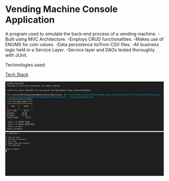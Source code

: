 # Vending Machine Console Application

A program used to simulate the back-end process of a vending machine. 
-Built using MVC Architecture.
-Employs CRUD functionalities.
-Makes use of ENUMS for coin values.
-Data persistence to/from CSV files.
-All business logic held in a Service Layer.
-Service layer and DAOs tested thoroughly with JUnit.

Technologies used:

[Tech Stack](https://skills.thijs.gg/icons?i=java,spring,git,maven)

<img src="MainImage.png">

<img src="AdminImage.png">

